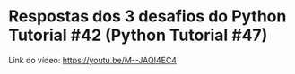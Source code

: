 # Respostas dos 3 desafios do Python Tutorial #42 (Python Tutorial #47)

Link do vídeo: https://youtu.be/M--JAQI4EC4
